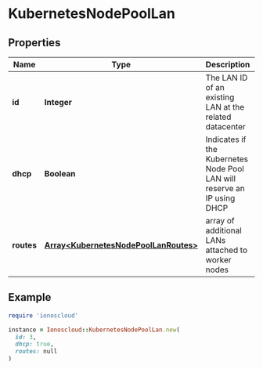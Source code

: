 # KubernetesNodePoolLan

## Properties

| Name | Type | Description | Notes |
| ---- | ---- | ----------- | ----- |
| **id** | **Integer** | The LAN ID of an existing LAN at the related datacenter |  |
| **dhcp** | **Boolean** | Indicates if the Kubernetes Node Pool LAN will reserve an IP using DHCP | [optional] |
| **routes** | [**Array&lt;KubernetesNodePoolLanRoutes&gt;**](KubernetesNodePoolLanRoutes.md) | array of additional LANs attached to worker nodes | [optional] |

## Example

```ruby
require 'ionoscloud'

instance = Ionoscloud::KubernetesNodePoolLan.new(
  id: 3,
  dhcp: true,
  routes: null
)
```

